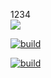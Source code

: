 1234
<br><img src="https://github.com/drawinger/timer/workflows/build/badge.svg?branch=development"><br>

[![build](https://github.com/drawinger/timer/actions/workflows/config.yaml/badge.svg?event=push)](https://github.com/drawinger/timer/actions/workflows/config.yaml)

[![build](https://github.com/drawinger/timer/actions/workflows/config.yaml/badge.svg)](https://github.com/drawinger/timer/actions/workflows/config.yaml)

